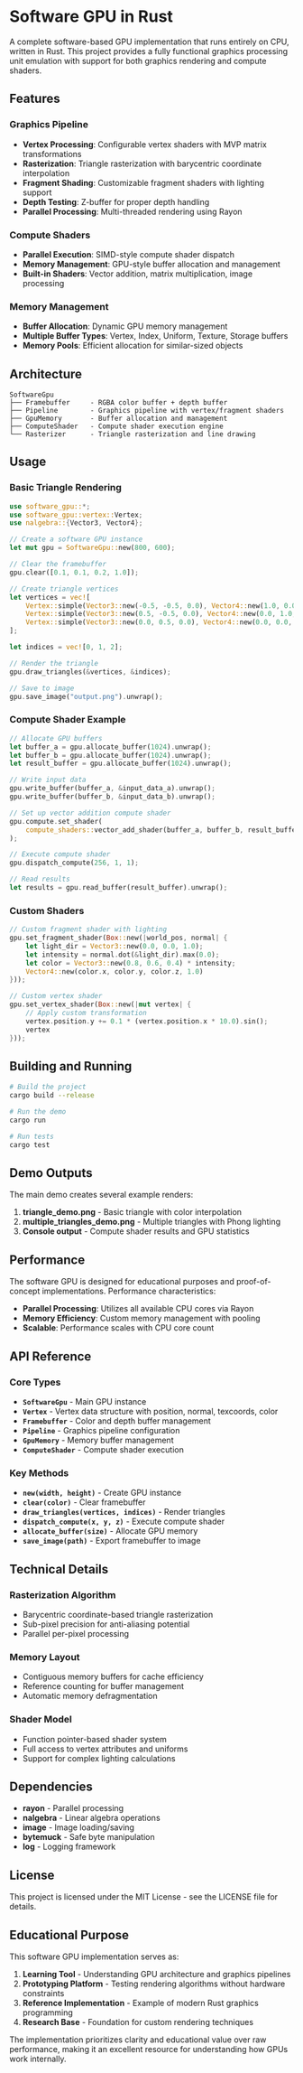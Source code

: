 # Software GPU in Rust

A complete software-based GPU implementation that runs entirely on CPU, written in Rust. This project provides a fully functional graphics processing unit emulation with support for both graphics rendering and compute shaders.

## Features

### Graphics Pipeline
- **Vertex Processing**: Configurable vertex shaders with MVP matrix transformations
- **Rasterization**: Triangle rasterization with barycentric coordinate interpolation
- **Fragment Shading**: Customizable fragment shaders with lighting support
- **Depth Testing**: Z-buffer for proper depth handling
- **Parallel Processing**: Multi-threaded rendering using Rayon

### Compute Shaders
- **Parallel Execution**: SIMD-style compute shader dispatch
- **Memory Management**: GPU-style buffer allocation and management
- **Built-in Shaders**: Vector addition, matrix multiplication, image processing

### Memory Management
- **Buffer Allocation**: Dynamic GPU memory management
- **Multiple Buffer Types**: Vertex, Index, Uniform, Texture, Storage buffers
- **Memory Pools**: Efficient allocation for similar-sized objects

## Architecture

```
SoftwareGpu
├── Framebuffer     - RGBA color buffer + depth buffer
├── Pipeline        - Graphics pipeline with vertex/fragment shaders
├── GpuMemory       - Buffer allocation and management
├── ComputeShader   - Compute shader execution engine
└── Rasterizer      - Triangle rasterization and line drawing
```

## Usage

### Basic Triangle Rendering

```rust
use software_gpu::*;
use software_gpu::vertex::Vertex;
use nalgebra::{Vector3, Vector4};

// Create a software GPU instance
let mut gpu = SoftwareGpu::new(800, 600);

// Clear the framebuffer
gpu.clear([0.1, 0.1, 0.2, 1.0]);

// Create triangle vertices
let vertices = vec![
    Vertex::simple(Vector3::new(-0.5, -0.5, 0.0), Vector4::new(1.0, 0.0, 0.0, 1.0)),
    Vertex::simple(Vector3::new(0.5, -0.5, 0.0), Vector4::new(0.0, 1.0, 0.0, 1.0)),
    Vertex::simple(Vector3::new(0.0, 0.5, 0.0), Vector4::new(0.0, 0.0, 1.0, 1.0)),
];

let indices = vec![0, 1, 2];

// Render the triangle
gpu.draw_triangles(&vertices, &indices);

// Save to image
gpu.save_image("output.png").unwrap();
```

### Compute Shader Example

```rust
// Allocate GPU buffers
let buffer_a = gpu.allocate_buffer(1024).unwrap();
let buffer_b = gpu.allocate_buffer(1024).unwrap();
let result_buffer = gpu.allocate_buffer(1024).unwrap();

// Write input data
gpu.write_buffer(buffer_a, &input_data_a).unwrap();
gpu.write_buffer(buffer_b, &input_data_b).unwrap();

// Set up vector addition compute shader
gpu.compute.set_shader(
    compute_shaders::vector_add_shader(buffer_a, buffer_b, result_buffer, 256)
);

// Execute compute shader
gpu.dispatch_compute(256, 1, 1);

// Read results
let results = gpu.read_buffer(result_buffer).unwrap();
```

### Custom Shaders

```rust
// Custom fragment shader with lighting
gpu.set_fragment_shader(Box::new(|world_pos, normal| {
    let light_dir = Vector3::new(0.0, 0.0, 1.0);
    let intensity = normal.dot(&light_dir).max(0.0);
    let color = Vector3::new(0.8, 0.6, 0.4) * intensity;
    Vector4::new(color.x, color.y, color.z, 1.0)
}));

// Custom vertex shader
gpu.set_vertex_shader(Box::new(|mut vertex| {
    // Apply custom transformation
    vertex.position.y += 0.1 * (vertex.position.x * 10.0).sin();
    vertex
}));
```

## Building and Running

```bash
# Build the project
cargo build --release

# Run the demo
cargo run

# Run tests
cargo test
```

## Demo Outputs

The main demo creates several example renders:

1. **triangle_demo.png** - Basic triangle with color interpolation
2. **multiple_triangles_demo.png** - Multiple triangles with Phong lighting
3. **Console output** - Compute shader results and GPU statistics

## Performance

The software GPU is designed for educational purposes and proof-of-concept implementations. Performance characteristics:

- **Parallel Processing**: Utilizes all available CPU cores via Rayon
- **Memory Efficiency**: Custom memory management with pooling
- **Scalable**: Performance scales with CPU core count

## API Reference

### Core Types

- **`SoftwareGpu`** - Main GPU instance
- **`Vertex`** - Vertex data structure with position, normal, texcoords, color
- **`Framebuffer`** - Color and depth buffer management
- **`Pipeline`** - Graphics pipeline configuration
- **`GpuMemory`** - Memory buffer management
- **`ComputeShader`** - Compute shader execution

### Key Methods

- **`new(width, height)`** - Create GPU instance
- **`clear(color)`** - Clear framebuffer
- **`draw_triangles(vertices, indices)`** - Render triangles
- **`dispatch_compute(x, y, z)`** - Execute compute shader
- **`allocate_buffer(size)`** - Allocate GPU memory
- **`save_image(path)`** - Export framebuffer to image

## Technical Details

### Rasterization Algorithm
- Barycentric coordinate-based triangle rasterization
- Sub-pixel precision for anti-aliasing potential
- Parallel per-pixel processing

### Memory Layout
- Contiguous memory buffers for cache efficiency
- Reference counting for buffer management
- Automatic memory defragmentation

### Shader Model
- Function pointer-based shader system
- Full access to vertex attributes and uniforms
- Support for complex lighting calculations

## Dependencies

- **rayon** - Parallel processing
- **nalgebra** - Linear algebra operations
- **image** - Image loading/saving
- **bytemuck** - Safe byte manipulation
- **log** - Logging framework

## License

This project is licensed under the MIT License - see the LICENSE file for details.

## Educational Purpose

This software GPU implementation serves as:

1. **Learning Tool** - Understanding GPU architecture and graphics pipelines
2. **Prototyping Platform** - Testing rendering algorithms without hardware constraints
3. **Reference Implementation** - Example of modern Rust graphics programming
4. **Research Base** - Foundation for custom rendering techniques

The implementation prioritizes clarity and educational value over raw performance, making it an excellent resource for understanding how GPUs work internally.